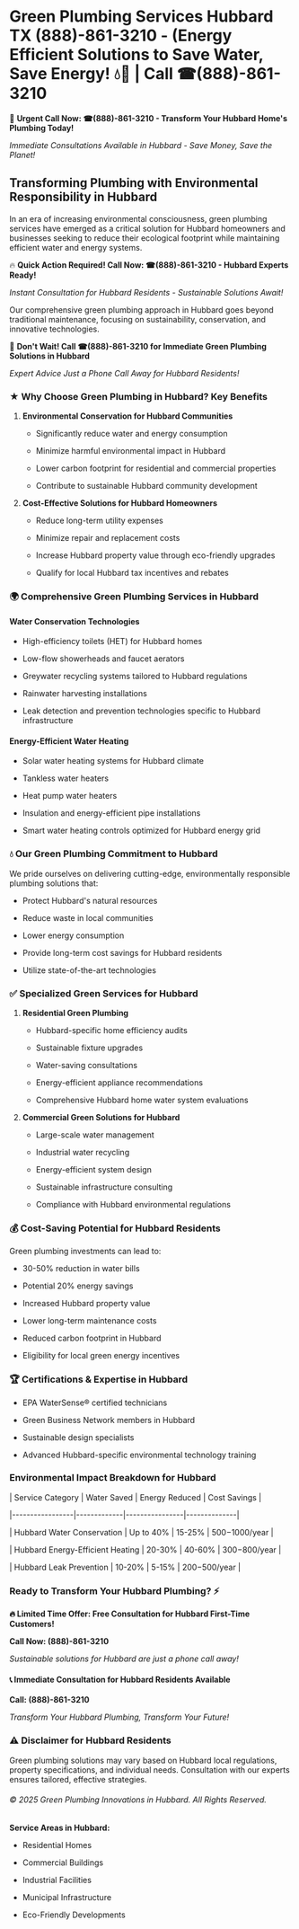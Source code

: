# Green Plumbing Services Hubbard TX (888)-861-3210 - (Energy Efficient Solutions to Save Water, Save Energy! 💧🌿 | Call ☎(888)-861-3210

🚨 **Urgent Call Now: ☎(888)-861-3210 - Transform Your Hubbard Home's Plumbing Today!**
*Immediate Consultations Available in Hubbard - Save Money, Save the Planet!*

## Transforming Plumbing with Environmental Responsibility in Hubbard

In an era of increasing environmental consciousness, green plumbing services have emerged as a critical solution for Hubbard homeowners and businesses seeking to reduce their ecological footprint while maintaining efficient water and energy systems. 

🔥 **Quick Action Required! Call Now: ☎(888)-861-3210 - Hubbard Experts Ready!**
*Instant Consultation for Hubbard Residents - Sustainable Solutions Await!*

Our comprehensive green plumbing approach in Hubbard goes beyond traditional maintenance, focusing on sustainability, conservation, and innovative technologies.

🚨 **Don't Wait! Call ☎(888)-861-3210 for Immediate Green Plumbing Solutions in Hubbard**
*Expert Advice Just a Phone Call Away for Hubbard Residents!*

### ★ Why Choose Green Plumbing in Hubbard? Key Benefits

1. **Environmental Conservation for Hubbard Communities** 
   - Significantly reduce water and energy consumption
   - Minimize harmful environmental impact in Hubbard
   - Lower carbon footprint for residential and commercial properties
   - Contribute to sustainable Hubbard community development

2. **Cost-Effective Solutions for Hubbard Homeowners** 
   - Reduce long-term utility expenses
   - Minimize repair and replacement costs
   - Increase Hubbard property value through eco-friendly upgrades
   - Qualify for local Hubbard tax incentives and rebates

### 🌍 Comprehensive Green Plumbing Services in Hubbard

#### Water Conservation Technologies
- High-efficiency toilets (HET) for Hubbard homes
- Low-flow showerheads and faucet aerators
- Greywater recycling systems tailored to Hubbard regulations
- Rainwater harvesting installations
- Leak detection and prevention technologies specific to Hubbard infrastructure

#### Energy-Efficient Water Heating
- Solar water heating systems for Hubbard climate
- Tankless water heaters
- Heat pump water heaters
- Insulation and energy-efficient pipe installations
- Smart water heating controls optimized for Hubbard energy grid

### 💧 Our Green Plumbing Commitment to Hubbard

We pride ourselves on delivering cutting-edge, environmentally responsible plumbing solutions that:
- Protect Hubbard's natural resources
- Reduce waste in local communities
- Lower energy consumption
- Provide long-term cost savings for Hubbard residents
- Utilize state-of-the-art technologies

### ✅ Specialized Green Services for Hubbard

1. **Residential Green Plumbing**
   - Hubbard-specific home efficiency audits
   - Sustainable fixture upgrades
   - Water-saving consultations
   - Energy-efficient appliance recommendations
   - Comprehensive Hubbard home water system evaluations

2. **Commercial Green Solutions for Hubbard**
   - Large-scale water management
   - Industrial water recycling
   - Energy-efficient system design
   - Sustainable infrastructure consulting
   - Compliance with Hubbard environmental regulations

### 💰 Cost-Saving Potential for Hubbard Residents

Green plumbing investments can lead to:
- 30-50% reduction in water bills
- Potential 20% energy savings
- Increased Hubbard property value
- Lower long-term maintenance costs
- Reduced carbon footprint in Hubbard
- Eligibility for local green energy incentives

### 🏆 Certifications & Expertise in Hubbard

- EPA WaterSense® certified technicians
- Green Business Network members in Hubbard
- Sustainable design specialists
- Advanced Hubbard-specific environmental technology training

### Environmental Impact Breakdown for Hubbard

| Service Category | Water Saved | Energy Reduced | Cost Savings |
|-----------------|-------------|----------------|--------------|
| Hubbard Water Conservation | Up to 40% | 15-25% | $500-$1000/year |
| Hubbard Energy-Efficient Heating | 20-30% | 40-60% | $300-$800/year |
| Hubbard Leak Prevention | 10-20% | 5-15% | $200-$500/year |

### Ready to Transform Your Hubbard Plumbing? ⚡

**🔥 Limited Time Offer: Free Consultation for Hubbard First-Time Customers!**

**Call Now: (888)-861-3210**
*Sustainable solutions for Hubbard are just a phone call away!*

#### 📞 Immediate Consultation for Hubbard Residents Available

**Call: (888)-861-3210**
*Transform Your Hubbard Plumbing, Transform Your Future!*

### ⚠️ Disclaimer for Hubbard Residents

Green plumbing solutions may vary based on Hubbard local regulations, property specifications, and individual needs. Consultation with our experts ensures tailored, effective strategies.

###### © 2025 Green Plumbing Innovations in Hubbard. All Rights Reserved.

**Service Areas in Hubbard:** 
- Residential Homes
- Commercial Buildings
- Industrial Facilities
- Municipal Infrastructure
- Eco-Friendly Developments